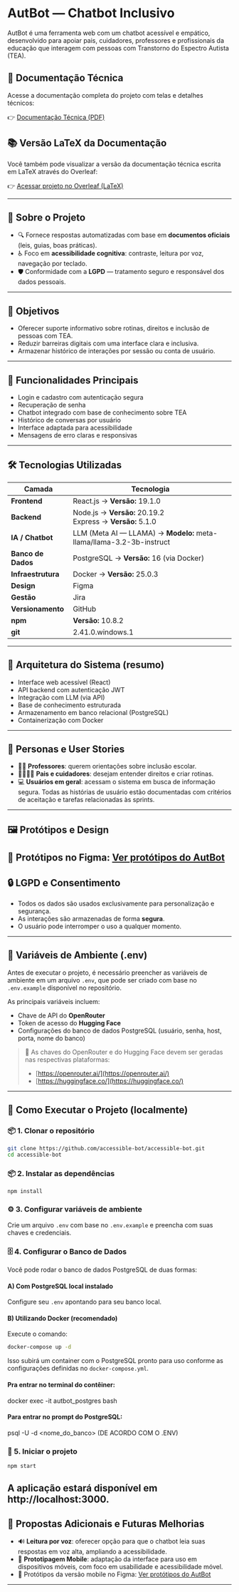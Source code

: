 # AutBot — Chatbot Inclusivo

AutBot é uma ferramenta web com um chatbot acessível e empático, desenvolvido para apoiar pais, cuidadores, professores e profissionais da educação que interagem com pessoas com Transtorno do Espectro Autista (TEA).

## 📄 Documentação Técnica  
Acesse a documentação completa do projeto com telas e detalhes técnicos:  

👉 [Documentação Técnica (PDF)](https://drive.google.com/drive/folders/1POj2_MXIiOHj52QCfX_pzs1y8hw28Tgx?usp=drive_link)  

## 📚 Versão LaTeX da Documentação

Você também pode visualizar a versão da documentação técnica escrita em LaTeX através do Overleaf:

👉 [Acessar projeto no Overleaf (LaTeX)](https://pt.overleaf.com/read/cmjryxwjdbkt#be8ac4)

---
## 🧠 Sobre o Projeto
- 🔍 Fornece respostas automatizadas com base em **documentos oficiais** (leis, guias, boas práticas).
- ♿ Foco em **acessibilidade cognitiva**: contraste, leitura por voz, navegação por teclado.
- 🛡️ Conformidade com a **LGPD** — tratamento seguro e responsável dos dados pessoais.
---
## 🎯 Objetivos
- Oferecer suporte informativo sobre rotinas, direitos e inclusão de pessoas com TEA.
- Reduzir barreiras digitais com uma interface clara e inclusiva.
- Armazenar histórico de interações por sessão ou conta de usuário.
---
## 🧩 Funcionalidades Principais
- Login e cadastro com autenticação segura
- Recuperação de senha
- Chatbot integrado com base de conhecimento sobre TEA
- Histórico de conversas por usuário
- Interface adaptada para acessibilidade
- Mensagens de erro claras e responsivas
---
## 🛠️ Tecnologias Utilizadas

| Camada             | Tecnologia                                               |
|--------------------|----------------------------------------------------------|
| **Frontend**        | React.js → **Versão:** 19.1.0                            |
| **Backend**         | Node.js → **Versão:** 20.19.2<br>Express → **Versão:** 5.1.0 |
| **IA / Chatbot**    | LLM (Meta AI — LLAMA) → **Modelo:** meta-llama/llama-3.2-3b-instruct |
| **Banco de Dados**  | PostgreSQL → **Versão:** 16 (via Docker)                |
| **Infraestrutura**  | Docker → **Versão:** 25.0.3                              |
| **Design**          | Figma                                                    |
| **Gestão**          | Jira                                                     |
| **Versionamento**   | GitHub                                                   |
| **npm**   | **Versão:** 10.8.2                                                 |
| **git**   | 2.41.0.windows.1                                                    |
---
## 📐 Arquitetura do Sistema (resumo)
- Interface web acessível (React)
- API backend com autenticação JWT
- Integração com LLM (via API)
- Base de conhecimento estruturada
- Armazenamento em banco relacional (PostgreSQL)
- Containerização com Docker
---
## 👤 Personas e User Stories
- 👩‍🏫 **Professores**: querem orientações sobre inclusão escolar.
- 👨‍👩‍👧‍👦 **Pais e cuidadores**: desejam entender direitos e criar rotinas.
- 💻 **Usuários em geral**: acessam o sistema em busca de informação segura.
Todas as histórias de usuário estão documentadas com critérios de aceitação e tarefas relacionadas às sprints.
---
## 🖼️ Protótipos e Design
🔗 Protótipos no Figma:
[Ver protótipos do AutBot](https://www.figma.com/design/0nlZssKjrIkx4VJd3RAaeh/Engenharia-de-Sof.-Aces.?node-id=194-1950&t=jeKstmCmjlX3O1Sb-0)
---
## 🔒 LGPD e Consentimento
- Todos os dados são usados exclusivamente para personalização e segurança.
- As interações são armazenadas de forma **segura**.
- O usuário pode interromper o uso a qualquer momento.
---
## 🔑 Variáveis de Ambiente (.env)
Antes de executar o projeto, é necessário preencher as variáveis de ambiente em um arquivo `.env`, que pode ser criado com base no `.env.example` disponível no repositório.

As principais variáveis incluem:
- Chave de API do **OpenRouter**
- Token de acesso do **Hugging Face**
- Configurações do banco de dados PostgreSQL (usuário, senha, host, porta, nome do banco)
> 🔐 As chaves do OpenRouter e do Hugging Face devem ser geradas nas respectivas plataformas:
>
> - [https://openrouter.ai/](https://openrouter.ai/)
> - [https://huggingface.co/](https://huggingface.co/)
---
## 🧪 Como Executar o Projeto (localmente)
### 📦 1. Clonar o repositório
```bash
git clone https://github.com/accessible-bot/accessible-bot.git
cd accessible-bot
```
### 📦 2. Instalar as dependências
```bash
npm install
```
### ⚙️ 3. Configurar variáveis de ambiente
Crie um arquivo `.env` com base no `.env.example` e preencha com suas chaves e credenciais.
### 🗄️ 4. Configurar o Banco de Dados
Você pode rodar o banco de dados PostgreSQL de duas formas:
#### A) Com PostgreSQL local instalado
Configure seu `.env` apontando para seu banco local.
#### B) Utilizando Docker (recomendado)
Execute o comando:
```bash
docker-compose up -d
```
Isso subirá um container com o PostgreSQL pronto para uso conforme as configurações definidas no `docker-compose.yml`.

#### Pra entrar no terminal do contêiner:  
docker exec -it autbot_postgres bash


#### Para entrar no prompt do PostgreSQL: 
psql -U <usuario> -d <nome_do_banco>
(DE ACORDO COM O .ENV)

### 🚀 5. Iniciar o projeto
```bash
npm start
```
A aplicação estará disponível em http://localhost:3000.
---
## 📌 Propostas Adicionais e Futuras Melhorias

- 🔊 **Leitura por voz**: oferecer opção para que o chatbot leia suas respostas em voz alta, ampliando a acessibilidade.  
- 📱 **Prototipagem Mobile**: adaptação da interface para uso em dispositivos móveis, com foco em usabilidade e acessibilidade móvel.
- 🔗 Protótipos da versão mobile no Figma:
[Ver protótipos do AutBot](https://www.figma.com/design/0nlZssKjrIkx4VJd3RAaeh/Engenharia-de-Sof.-Aces.?node-id=194-1950&t=jeKstmCmjlX3O1Sb-0)
---


